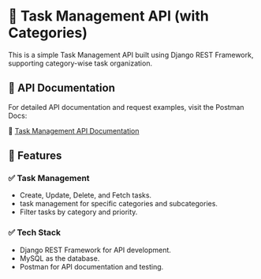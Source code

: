 # 📝 Task Management API (with Categories)
This is a simple Task Management API built using Django REST Framework, supporting category-wise task organization.

## 📌 API Documentation
For detailed API documentation and request examples, visit the Postman Docs:

🔗 [Task Management API Documentation](https://documenter.getpostman.com/view/41829239/2sAYdinpFN)

## 🚀 Features
### ✅ Task Management
- Create, Update, Delete, and Fetch tasks.
- task management for specific categories and subcategories.
- Filter tasks by category and priority.

### ✅ Tech Stack
- Django REST Framework for API development.
- MySQL as the database.
- Postman for API documentation and testing.
